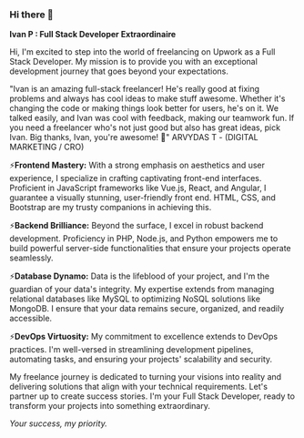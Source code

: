### Hi there 👋

<!--
**IvanPitukh/IvanPitukh** is a ✨ _special_ ✨ repository because its `README.md` (this file) appears on your GitHub profile.

Here are some ideas to get you started:

- 🔭 I’m currently working on ...
- 🌱 I’m currently learning ...
- 👯 I’m looking to collaborate on ...
- 🤔 I’m looking for help with ...
- 💬 Ask me about ...
- 📫 How to reach me: ...
- 😄 Pronouns: ...
- ⚡ Fun fact: ...
-->
**Ivan P : Full Stack Developer Extraordinaire**

Hi, I'm excited to step into the world of freelancing on Upwork as a Full Stack Developer. My mission is to provide you with an exceptional development journey that goes beyond your expectations.

"Ivan is an amazing full-stack freelancer! He's really good at fixing problems and always has cool ideas to make stuff awesome. Whether it's changing the code or making things look better for users, he's on it. We talked easily, and Ivan was cool with feedback, making our teamwork fun. If you need a freelancer who's not just good but also has great ideas, pick Ivan. Big thanks, Ivan, you're awesome! 🚀" ARVYDAS T - (DIGITAL MARKETING / CRO)

⚡**Frontend Mastery:** With a strong emphasis on aesthetics and user experience, I specialize in crafting captivating front-end interfaces. Proficient in JavaScript frameworks like Vue.js, React, and Angular, I guarantee a visually stunning, user-friendly front end. HTML, CSS, and Bootstrap are my trusty companions in achieving this.

⚡**Backend Brilliance:** Beyond the surface, I excel in robust backend development. Proficiency in PHP, Node.js, and Python empowers me to build powerful server-side functionalities that ensure your projects operate seamlessly.

⚡**Database Dynamo:** Data is the lifeblood of your project, and I'm the guardian of your data's integrity. My expertise extends from managing relational databases like MySQL to optimizing NoSQL solutions like MongoDB. I ensure that your data remains secure, organized, and readily accessible.

⚡**DevOps Virtuosity:** My commitment to excellence extends to DevOps practices. I'm well-versed in streamlining development pipelines, automating tasks, and ensuring your projects' scalability and security.

My freelance journey is dedicated to turning your visions into reality and delivering solutions that align with your technical requirements. Let's partner up to create success stories. I'm your Full Stack Developer, ready to transform your projects into something extraordinary.

*Your success, my priority.*
